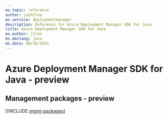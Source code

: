 ```yaml
---
ms.topic: reference
author: joshfree
ms.service: deploymentmanager
description: Reference for Azure Deployment Manager SDK for Java
title: Azure Deployment Manager SDK for Java
ms.author: jfree
ms.devlang: java
ms.data: 09/28/2022
---
```

# Azure Deployment Manager SDK for Java - preview

## Management packages - preview
[!INCLUDE [mgmt-packages](deployment-manager-mgmt-index.md)]
